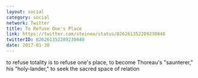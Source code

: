 ```yaml
---
layout: social
category: social
network: Twitter
title: To Refuse One's Place
link: https://twitter.com/steinea/status/826261352289230848
twitterID: 826261352289230848
date: 2017-01-30
---
```


to refuse totality is to refuse one's place, to become Thoreau's "saunterer," his "holy-lander," to seek the sacred space of relation
